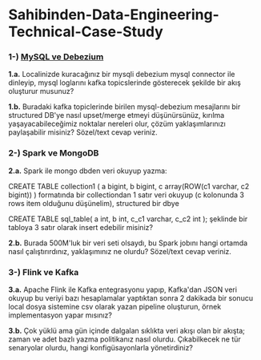 # Sahibinden-Data-Engineering-Technical-Case-Study

### 1-) [MySQL ve Debezium](/MySQL_Debezium/)

**1.a.** Localinizde kuracağınız bir mysqli debezium mysql connector ile dinleyip, mysql loglarını kafka topicslerinde gösterecek şekilde bir akış oluşturur musunuz? 

**1.b.** Buradaki kafka topiclerinde birilen mysql-debezium mesajlarını bir structured DB'ye nasıl upset/merge etmeyi düşünürsünüz, kırılma yaşayacabileceğimiz noktalar nereleri olur, çözüm yaklaşımlarınızı paylaşabilir misiniz? Sözel/text cevap veriniz.


### 2-) Spark ve MongoDB

**2.a.** Spark ile mongo dbden veri okuyup yazma:

CREATE TABLE collection1 (
   a bigint,
   b bigint,
   c array(ROW(c1 varchar, c2 bigint))
) formatında bir collectiondan 1 satır veri okuyup (c kolonunda 3 rows item olduğunu düşünelim), structured bir dbye 

CREATE TABLE sql_table(
a int, 
b int, 
c_c1 varchar, 
c_c2 int
); şeklinde bir tabloya 3 satır olarak insert edebilir misiniz?

**2.b.** Burada 500M'luk bir veri seti olsaydı, bu Spark jobını hangi ortamda nasıl çalıştırırdınız, yaklaşımınız ne olurdu? Sözel/text cevap veriniz.


### 3-) Flink ve Kafka

**3.a.** Apache Flink ile Kafka entegrasyonu yapıp, Kafka'dan JSON veri okuyup bu veriyi bazı hesaplamalar yaptıktan sonra 2 dakikada bir sonucu  local dosya sistemine csv olarak yazan pipeline oluşturun, örnek implementasyon yapar mısınız?

**3.b.** Çok yüklü ama gün içinde dalgalan sıklıkta veri akışı olan bir akışta; zaman ve adet bazlı yazma politikanız nasıl olurdu. Çıkabilkecek ne tür senaryolar olurdu, hangi konfigüsayonlarla yönetirdiniz?
